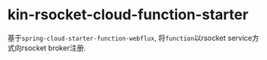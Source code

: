 # kin-rsocket-cloud-function-starter

基于`spring-cloud-starter-function-webflux`, 将`function`以rsocket service方式向rsocket broker注册.